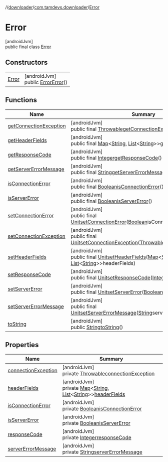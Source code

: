 //[downloader](../../../index.md)/[com.tamdevs.downloader](../index.md)/[Error](index.md)

# Error

[androidJvm]\
public final class [Error](index.md)

## Constructors

| | |
|---|---|
| [Error](-error.md) | [androidJvm]<br>public [Error](index.md)[Error](-error.md)() |

## Functions

| Name | Summary |
|---|---|
| [getConnectionException](get-connection-exception.md) | [androidJvm]<br>public final [Throwable](https://developer.android.com/reference/kotlin/java/lang/Throwable.html)[getConnectionException](get-connection-exception.md)() |
| [getHeaderFields](get-header-fields.md) | [androidJvm]<br>public final [Map](https://developer.android.com/reference/kotlin/java/util/Map.html)&lt;[String](https://developer.android.com/reference/kotlin/java/lang/String.html), [List](https://developer.android.com/reference/kotlin/java/util/List.html)&lt;[String](https://developer.android.com/reference/kotlin/java/lang/String.html)&gt;&gt;[getHeaderFields](get-header-fields.md)() |
| [getResponseCode](get-response-code.md) | [androidJvm]<br>public final [Integer](https://developer.android.com/reference/kotlin/java/lang/Integer.html)[getResponseCode](get-response-code.md)() |
| [getServerErrorMessage](get-server-error-message.md) | [androidJvm]<br>public final [String](https://developer.android.com/reference/kotlin/java/lang/String.html)[getServerErrorMessage](get-server-error-message.md)() |
| [isConnectionError](is-connection-error.md) | [androidJvm]<br>public final [Boolean](https://developer.android.com/reference/kotlin/java/lang/Boolean.html)[isConnectionError](is-connection-error.md)() |
| [isServerError](is-server-error.md) | [androidJvm]<br>public final [Boolean](https://developer.android.com/reference/kotlin/java/lang/Boolean.html)[isServerError](is-server-error.md)() |
| [setConnectionError](set-connection-error.md) | [androidJvm]<br>public final [Unit](https://kotlinlang.org/api/latest/jvm/stdlib/kotlin/-unit/index.html)[setConnectionError](set-connection-error.md)([Boolean](https://developer.android.com/reference/kotlin/java/lang/Boolean.html)isConnectionError) |
| [setConnectionException](set-connection-exception.md) | [androidJvm]<br>public final [Unit](https://kotlinlang.org/api/latest/jvm/stdlib/kotlin/-unit/index.html)[setConnectionException](set-connection-exception.md)([Throwable](https://developer.android.com/reference/kotlin/java/lang/Throwable.html)connectionException) |
| [setHeaderFields](set-header-fields.md) | [androidJvm]<br>public final [Unit](https://kotlinlang.org/api/latest/jvm/stdlib/kotlin/-unit/index.html)[setHeaderFields](set-header-fields.md)([Map](https://developer.android.com/reference/kotlin/java/util/Map.html)&lt;[String](https://developer.android.com/reference/kotlin/java/lang/String.html), [List](https://developer.android.com/reference/kotlin/java/util/List.html)&lt;[String](https://developer.android.com/reference/kotlin/java/lang/String.html)&gt;&gt;headerFields) |
| [setResponseCode](set-response-code.md) | [androidJvm]<br>public final [Unit](https://kotlinlang.org/api/latest/jvm/stdlib/kotlin/-unit/index.html)[setResponseCode](set-response-code.md)([Integer](https://developer.android.com/reference/kotlin/java/lang/Integer.html)responseCode) |
| [setServerError](set-server-error.md) | [androidJvm]<br>public final [Unit](https://kotlinlang.org/api/latest/jvm/stdlib/kotlin/-unit/index.html)[setServerError](set-server-error.md)([Boolean](https://developer.android.com/reference/kotlin/java/lang/Boolean.html)isServerError) |
| [setServerErrorMessage](set-server-error-message.md) | [androidJvm]<br>public final [Unit](https://kotlinlang.org/api/latest/jvm/stdlib/kotlin/-unit/index.html)[setServerErrorMessage](set-server-error-message.md)([String](https://developer.android.com/reference/kotlin/java/lang/String.html)serverErrorMessage) |
| [toString](to-string.md) | [androidJvm]<br>public [String](https://developer.android.com/reference/kotlin/java/lang/String.html)[toString](to-string.md)() |

## Properties

| Name | Summary |
|---|---|
| [connectionException](index.md#-1637854800%2FProperties%2F1725225430) | [androidJvm]<br>private [Throwable](https://developer.android.com/reference/kotlin/java/lang/Throwable.html)[connectionException](index.md#-1637854800%2FProperties%2F1725225430) |
| [headerFields](index.md#-1660305549%2FProperties%2F1725225430) | [androidJvm]<br>private [Map](https://developer.android.com/reference/kotlin/java/util/Map.html)&lt;[String](https://developer.android.com/reference/kotlin/java/lang/String.html), [List](https://developer.android.com/reference/kotlin/java/util/List.html)&lt;[String](https://developer.android.com/reference/kotlin/java/lang/String.html)&gt;&gt;[headerFields](index.md#-1660305549%2FProperties%2F1725225430) |
| [isConnectionError](is-connection-error.md) | [androidJvm]<br>private [Boolean](https://developer.android.com/reference/kotlin/java/lang/Boolean.html)[isConnectionError](is-connection-error.md) |
| [isServerError](is-server-error.md) | [androidJvm]<br>private [Boolean](https://developer.android.com/reference/kotlin/java/lang/Boolean.html)[isServerError](is-server-error.md) |
| [responseCode](index.md#707509835%2FProperties%2F1725225430) | [androidJvm]<br>private [Integer](https://developer.android.com/reference/kotlin/java/lang/Integer.html)[responseCode](index.md#707509835%2FProperties%2F1725225430) |
| [serverErrorMessage](index.md#-411746857%2FProperties%2F1725225430) | [androidJvm]<br>private [String](https://developer.android.com/reference/kotlin/java/lang/String.html)[serverErrorMessage](index.md#-411746857%2FProperties%2F1725225430) |
